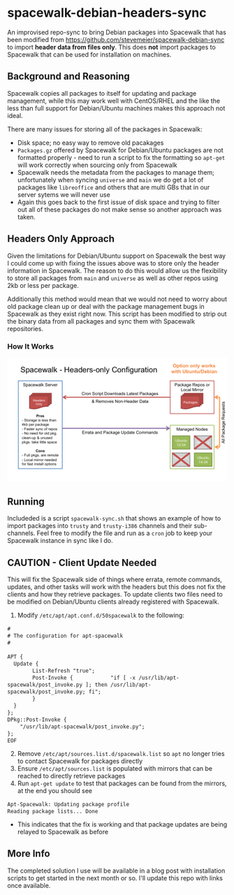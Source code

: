 spacewalk-debian-headers-sync
=============================

An improvised repo-sync to bring Debian packages into Spacewalk that has been modified from <https://github.com/stevemeier/spacewalk-debian-sync> to import **header data from files only**. This does **not** import packages to Spacewalk that can be used for installation on machines.

## Background and Reasoning

Spacewalk copies all packages to itself for updating and package management, while this may work well with CentOS/RHEL and the like the less than full support for Debian/Ubuntu machines makes this approach not ideal.

There are many issues for storing all of the packages in Spacewalk:
* Disk space; no easy way to remove old pacakages
* `Packages.gz` offered by Spacewalk for Debian/Ubuntu packages are not formatted properly - need to run a script to fix the formatting so `apt-get` will work correctly when sourcing only from Spacewalk
* Spacewalk needs the metadata from the packages to manage them; unfortunately when syncing `universe` and `main` we do get a lot of packages like `libreoffice` and others that are multi GBs that in our server sytems we will never use  
* Again this goes back to the first issue of disk space and trying to filter out all of these packages do not make sense so another approach was taken.

## Headers Only Approach

Given the limitations for Debian/Ubuntu support on Spacewalk the best way I could come up with fixing the issues above was to store only the header information in Spacewalk. The reason to do this would allow us the flexibility to store all packages from `main` and `universe` as well as other repos using 2kb or less per package.

Additionally this method would mean that we would not need to worry about old package clean up or deal with the package management bugs in Spacewalk as they exist right now. This script has been modified to strip out the binary data from all packages and sync them with Spacewalk repositories.

### How It Works
![headers only process](headers.png)

## Running

Includeded is a script `spacewalk-sync.sh` that shows an example of how to import packages into `trusty` and `trusty-i386` channels and their sub-channels. Feel free to modify the file and run as a `cron` job to keep your Spacewalk instance in sync like I do.

## CAUTION - Client Update Needed

This will fix the Spacewalk side of things where errata, remote commands, updates, and other tasks will work with the headers but this does not fix the clients and how they retrieve packages. To update clients two files need to be modified on Debian/Ubuntu clients already registered with Spacewalk.

1. Modify `/etc/apt/apt.conf.d/50spacewalk` to the following:
```
#
# The configuration for apt-spacewalk
#

APT {
  Update {
        List-Refresh "true";
        Post-Invoke {            "if [ -x /usr/lib/apt-spacewalk/post_invoke.py ]; then /usr/lib/apt-spacewalk/post_invoke.py; fi";
        }
  }
};
DPkg::Post-Invoke {
    "/usr/lib/apt-spacewalk/post_invoke.py";
};
EOF
```
2. Remove `/etc/apt/sources.list.d/spacewalk.list` so `apt` no longer tries to contact Spacewalk for packages directly
3. Ensure `/etc/apt/sources.list` is populated with mirrors that can be reached to directly retrieve packages
4. Run `apt-get update` to test that packages can be found from the mirrors, at the end you should see
```
Apt-Spacewalk: Updating package profile
Reading package lists... Done
```
  * This indicates that the fix is working and that package updates are being relayed to Spacewalk as before

## More Info 

The completed solution I use will be available in a blog post with installation scripts to get started in the next month or so. I'll update this repo with links once available.
